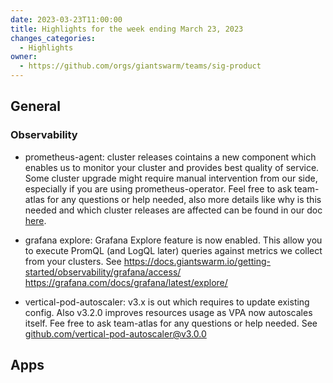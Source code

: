 ```yaml
---
date: 2023-03-23T11:00:00
title: Highlights for the week ending March 23, 2023
changes_categories:
  - Highlights
owner:
  - https://github.com/orgs/giantswarm/teams/sig-product
---
```


## General

### Observability

* prometheus-agent: cluster releases cointains a new component which enables us to monitor your cluster and provides best quality of service. Some cluster upgrade might require manual intervention from our side, especially if you are using prometheus-operator. Feel free to ask team-atlas for any questions or help needed, also more details like why is this needed and which cluster releases are affected can be found in our doc [here](https://docs.giantswarm.io/getting-started/observability/monitoring/prometheus/agent/).

* grafana explore: Grafana Explore feature is now enabled. This allow you to execute PromQL (and LogQL later) queries against metrics we collect from your clusters. See https://docs.giantswarm.io/getting-started/observability/grafana/access/ https://grafana.com/docs/grafana/latest/explore/

* vertical-pod-autoscaler: v3.x is out which requires to update existing config. Also v3.2.0 improves resources usage as VPA now autoscales itself. Fee free to ask team-atlas for any questions or help needed. See [github.com/vertical-pod-autoscaler@v3.0.0](https://github.com/giantswarm/vertical-pod-autoscaler-app/releases/tag/v3.0.0)

## Apps

